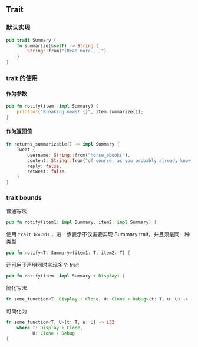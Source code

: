 ## Trait

### 默认实现

```rust
pub trait Summary {
    fn summarize(&self) -> String {
        String::from("(Read more...)")
    }
}
```

### trait 的使用

#### 作为参数

```rust
pub fn notify(item: impl Summary) {
    println!("Breaking news! {}", item.summarize());
}
```

#### 作为返回值

```rust
fn returns_summarizable() -> impl Summary {
    Tweet {
        username: String::from("horse_ebooks"),
        content: String::from("of course, as you probably already know, people"),
        reply: false,
        retweet: false,
    }
}
```

### trait bounds

普通写法

```rust
pub fn notify(item1: impl Summary, item2: impl Summary) {
```

使用 `trait bounds` ，进一步表示不仅需要实现 Summary trait，并且须是同一种类型

```rust
pub fn notify<T: Summary>(item1: T, item2: T) {
```

还可用于声明同时实现多个 trait

```rust
pub fn notify(item: impl Summary + Display) {
```

简化写法

```rust
fn some_function<T: Display + Clone, U: Clone + Debug>(t: T, u: U) -> i32 {
```

可简化为

```rust
fn some_function<T, U>(t: T, u: U) -> i32
    where T: Display + Clone,
          U: Clone + Debug
{
```

